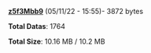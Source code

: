 [**z5f3Mbb9**](/data/z5f3Mbb9.txt) (05/11/22 - 15:55)- 3872 bytes

**Total Datas**: 1764

**Total Size**: 10.16 MB / 10.2 MB